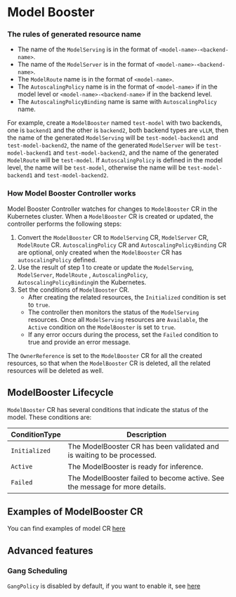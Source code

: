 # Model Booster

### The rules of generated resource name

- The name of the `ModelServing` is in the format of `<model-name>-<backend-name>`.
- The name of the
  `ModelServer` is in the format of
  `<model-name>-<backend-name>`.
- The `ModelRoute` name is in the format of `<model-name>`.
- The `AutoscalingPolicy` name is in the format of `<model-name>` if in the model level or `<model-name>-<backend-name>`
  if in the backend level.
- The `AutoscalingPolicyBinding` name is same with `AutoscalingPolicy` name.

For example, create a `ModelBooster` named `test-model` with two backends, one is `backend1` and the other is `backend2`, both
backend types are `vLLM`, then
the name of the generated `ModelServing` will be `test-model-backend1` and `test-model-backend2`, the
name of the generated `ModelServer` will be `test-model-backend1` and `test-model-backend2`, and the
name of the generated `ModelRoute` will be `test-model`. If `AutoscalingPolicy` is defined in the model level, the name
will be `test-model`, otherwise the name will be `test-model-backend1` and `test-model-backend2`.

### How Model Booster Controller works

Model Booster Controller watches for changes to `ModelBooster` CR in the Kubernetes cluster. When a `ModelBooster` CR is created or updated,
the controller performs the following steps:

1. Convert the `ModelBooster` CR to `ModelServing` CR, `ModelServer` CR, `ModelRoute` CR. `AutoscalingPolicy` CR and
   `AutoscalingPolicyBinding` CR are optional, only created when the `ModelBooster` CR has `autoscalingPolicy` defined.
2. Use the result of step 1 to create or update the `ModelServing`, `ModelServer`, `ModelRoute` , `AutoscalingPolicy`,
   `AutoscalingPolicyBinding`in the Kubernetes.
3. Set the conditions of `ModelBooster` CR.
    - After creating the related resources, the `Initialized` condition is set to `true`.
    - The controller then monitors the status of the `ModelServing` resources. Once all `ModelServing` resources are
      `Available`, the `Active` condition on the `ModelBooster` is set to `true`.
    - If any error occurs during the process, set the `Failed` condition to true and provide an error message.

The `OwnerReference` is set to the `ModelBooster` CR for all the created resources, so that when the `ModelBooster` CR is deleted, all
the related resources will be deleted as well.

## ModelBooster Lifecycle

`ModelBooster` CR has several conditions that indicate the status of the model. These conditions are:

| ConditionType | Description                                                          |
|---------------|----------------------------------------------------------------------|
| `Initialized` | The ModelBooster CR has been validated and is waiting to be processed.      |
| `Active`      | The ModelBooster is ready for inference.                                    |
| `Failed`      | The ModelBooster failed to become active. See the message for more details. |

## Examples of ModelBooster CR

You can find examples of model CR [here](https://github.com/matrixinfer-ai/matrixinfer/tree/main/examples/model-booster)

## Advanced features

### Gang Scheduling

`GangPolicy` is disabled by default, if you want to enable it,
see [here](multi-node-inference.md#gang-scheduling-and-network-topology)
